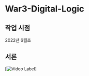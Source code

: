 # War3-Digital-Logic


## 작업 시점

2022년 6월초

## 서론

[![Video Label](http://img.youtube.com/vi/7ndkv8Re_Cw/0.jpg)]
